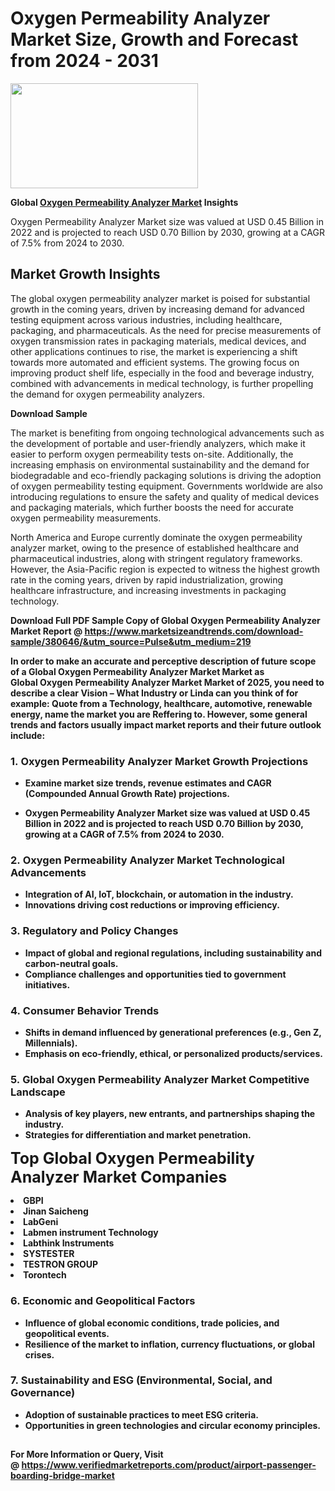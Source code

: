 <H1>Oxygen Permeability Analyzer Market Size, Growth and Forecast from 2024 - 2031</H1><img class="aligncenter size-medium wp-image-584254" src="https://thirdeyenews.in/wp-content/uploads/2024/09/Global-Market-Research-300x168.jpeg" alt="" width="300" height="168" /><p><strong>Global&nbsp;<a href="https://www.marketsizeandtrends.com/download-sample/380646/&amp;utm_source=Pulse&amp;utm_medium=219">Oxygen Permeability Analyzer Market</a> Insights</strong></p><p>Oxygen Permeability Analyzer Market size was valued at USD 0.45 Billion in 2022 and is projected to reach USD 0.70 Billion by 2030, growing at a CAGR of 7.5% from 2024 to 2030.</p><p><h2>Market Growth Insights</h2> <p>The global oxygen permeability analyzer market is poised for substantial growth in the coming years, driven by increasing demand for advanced testing equipment across various industries, including healthcare, packaging, and pharmaceuticals. As the need for precise measurements of oxygen transmission rates in packaging materials, medical devices, and other applications continues to rise, the market is experiencing a shift towards more automated and efficient systems. The growing focus on improving product shelf life, especially in the food and beverage industry, combined with advancements in medical technology, is further propelling the demand for oxygen permeability analyzers.</p> <p><strong>Download Sample</strong></p> <p>The market is benefiting from ongoing technological advancements such as the development of portable and user-friendly analyzers, which make it easier to perform oxygen permeability tests on-site. Additionally, the increasing emphasis on environmental sustainability and the demand for biodegradable and eco-friendly packaging solutions is driving the adoption of oxygen permeability testing equipment. Governments worldwide are also introducing regulations to ensure the safety and quality of medical devices and packaging materials, which further boosts the need for accurate oxygen permeability measurements.</p> <p>North America and Europe currently dominate the oxygen permeability analyzer market, owing to the presence of established healthcare and pharmaceutical industries, along with stringent regulatory frameworks. However, the Asia-Pacific region is expected to witness the highest growth rate in the coming years, driven by rapid industrialization, growing healthcare infrastructure, and increasing investments in packaging technology.</p> <p><strong></p><p><span class=""><strong>Download Full PDF Sample Copy of Global Oxygen Permeability Analyzer Market Report</strong> @ <a href="https://www.marketsizeandtrends.com/download-sample/380646/&amp;utm_source=Pulse&amp;utm_medium=219" target="_blank">https://www.marketsizeandtrends.com/download-sample/380646/&amp;utm_source=Pulse&amp;utm_medium=219</a></span></p><p>In order to make an accurate and perceptive description of future scope of a Global&nbsp;Oxygen Permeability Analyzer Market Market as Global&nbsp;Oxygen Permeability Analyzer Market Market of 2025, you need to describe a clear Vision &ndash; What Industry or Linda can you think of for example: Quote from a Technology, healthcare, automotive, renewable energy, name the market you are Reffering to. However, some general trends and factors usually impact market reports and their future outlook include:</p><h3>1.&nbsp;<strong>Oxygen Permeability Analyzer Market Growth Projections</strong></h3><ul><li>Examine market size trends, revenue estimates and CAGR (Compounded Annual Growth Rate) projections.</li><li><p>Oxygen Permeability Analyzer Market size was valued at USD 0.45 Billion in 2022 and is projected to reach USD 0.70 Billion by 2030, growing at a CAGR of 7.5% from 2024 to 2030.</p></li></ul><h3>2.&nbsp;<strong>Oxygen Permeability Analyzer Market Technological Advancements</strong></h3><ul><li>Integration of AI, IoT, blockchain, or automation in the industry.</li><li>Innovations driving cost reductions or improving efficiency.</li></ul><h3>3.&nbsp;<strong>Regulatory and Policy Changes</strong></h3><ul><li>Impact of global and regional regulations, including sustainability and carbon-neutral goals.</li><li>Compliance challenges and opportunities tied to government initiatives.</li></ul><h3>4.&nbsp;<strong>Consumer Behavior Trends</strong></h3><ul><li>Shifts in demand influenced by generational preferences (e.g., Gen Z, Millennials).</li><li>Emphasis on eco-friendly, ethical, or personalized products/services.</li></ul><h3>5.&nbsp;<strong>Global Oxygen Permeability Analyzer Market Competitive Landscape</strong></h3><ul><li>Analysis of key players, new entrants, and partnerships shaping the industry.</li><li>Strategies for differentiation and market penetration.</li></ul><p data-pm-slice="1 1 []"><span style="color: inherit; font-family: inherit; font-size: 25px;">Top Global Oxygen Permeability Analyzer Market Companies</span></p><div class="" data-test-id=""><p><li>GBPI</li><li> Jinan Saicheng</li><li> LabGeni</li><li> Labmen instrument Technology</li><li> Labthink Instruments</li><li> SYSTESTER</li><li> TESTRON GROUP</li><li> Torontech</li></p></div><h3>6.&nbsp;<strong>Economic and Geopolitical Factors</strong></h3><ul><li>Influence of global economic conditions, trade policies, and geopolitical events.</li><li>Resilience of the market to inflation, currency fluctuations, or global crises.</li></ul><h3>7.&nbsp;<strong>Sustainability and ESG (Environmental, Social, and Governance)</strong></h3><ul><li>Adoption of sustainable practices to meet ESG criteria.</li><li>Opportunities in green technologies and circular economy principles.</li></ul><h2><strong style="font-size: 14px;">For More Information or Query, Visit @&nbsp;</strong><a style="background-color: #ffffff; font-size: 14px;" href="https://www.marketsizeandtrends.com/report/oxygen-permeability-analyzer-market/" target="_blank">https://www.verifiedmarketreports.com/product/airport-passenger-boarding-bridge-market</a></h2>
